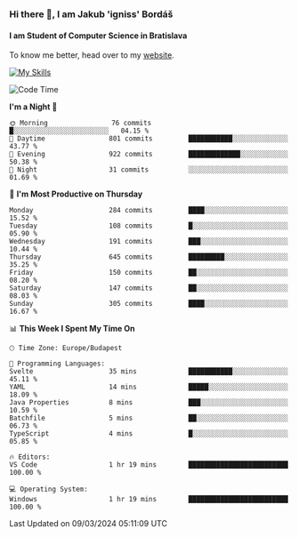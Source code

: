 ### Hi there 👋, I am Jakub 'igniss' Bordáš

#### I am Student of Computer Science in Bratislava
To know me better, head over to my [website](https://bordas.sk).

[![My Skills](https://skillicons.dev/icons?i=js,html,css,figma,svelte,java,kotlin,python,postgresql,typescript,nest,nodejs)](https://bordas.sk)


<!--START_SECTION:waka-->
![Code Time](http://img.shields.io/badge/Code%20Time-1%2C417%20hrs%2038%20mins-blue)

**I'm a Night 🦉** 

```text
🌞 Morning                76 commits          █░░░░░░░░░░░░░░░░░░░░░░░░   04.15 % 
🌆 Daytime                801 commits         ███████████░░░░░░░░░░░░░░   43.77 % 
🌃 Evening                922 commits         █████████████░░░░░░░░░░░░   50.38 % 
🌙 Night                  31 commits          ░░░░░░░░░░░░░░░░░░░░░░░░░   01.69 % 
```
📅 **I'm Most Productive on Thursday** 

```text
Monday                   284 commits         ████░░░░░░░░░░░░░░░░░░░░░   15.52 % 
Tuesday                  108 commits         █░░░░░░░░░░░░░░░░░░░░░░░░   05.90 % 
Wednesday                191 commits         ███░░░░░░░░░░░░░░░░░░░░░░   10.44 % 
Thursday                 645 commits         █████████░░░░░░░░░░░░░░░░   35.25 % 
Friday                   150 commits         ██░░░░░░░░░░░░░░░░░░░░░░░   08.20 % 
Saturday                 147 commits         ██░░░░░░░░░░░░░░░░░░░░░░░   08.03 % 
Sunday                   305 commits         ████░░░░░░░░░░░░░░░░░░░░░   16.67 % 
```


📊 **This Week I Spent My Time On** 

```text
🕑︎ Time Zone: Europe/Budapest

💬 Programming Languages: 
Svelte                   35 mins             ███████████░░░░░░░░░░░░░░   45.11 % 
YAML                     14 mins             █████░░░░░░░░░░░░░░░░░░░░   18.09 % 
Java Properties          8 mins              ███░░░░░░░░░░░░░░░░░░░░░░   10.59 % 
Batchfile                5 mins              ██░░░░░░░░░░░░░░░░░░░░░░░   06.73 % 
TypeScript               4 mins              █░░░░░░░░░░░░░░░░░░░░░░░░   05.85 % 

🔥 Editors: 
VS Code                  1 hr 19 mins        █████████████████████████   100.00 % 

💻 Operating System: 
Windows                  1 hr 19 mins        █████████████████████████   100.00 % 
```


 Last Updated on 09/03/2024 05:11:09 UTC
<!--END_SECTION:waka-->
